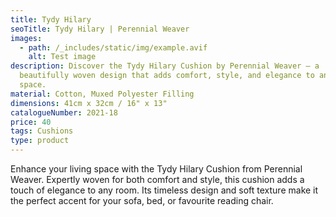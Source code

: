 ```yaml
---
title: Tydy Hilary
seoTitle: Tydy Hilary | Perennial Weaver
images:
  - path: /_includes/static/img/example.avif
    alt: Test image
description: Discover the Tydy Hilary Cushion by Perennial Weaver – a
  beautifully woven design that adds comfort, style, and elegance to any living
  space.
material: Cotton, Muxed Polyester Filling
dimensions: 41cm x 32cm / 16" x 13"
catalogueNumber: 2021-18
price: 40
tags: Cushions
type: product
---
```

Enhance your living space with the Tydy Hilary Cushion from Perennial Weaver. Expertly woven for both comfort and style, this cushion adds a touch of elegance to any room. Its timeless design and soft texture make it the perfect accent for your sofa, bed, or favourite reading chair.
